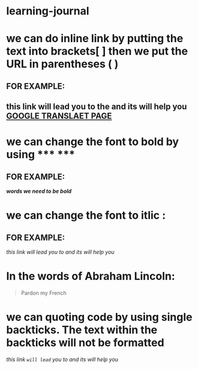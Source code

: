 # learning-journal
#  we can do inline link by putting the text into brackets[ ] then we put the URL in parentheses ( )
## FOR EXAMPLE:
##  this link will lead you to the and its will help you   [GOOGLE TRANSLAET PAGE](https://translate.google.com/)
#  we can change the font to bold by using *** ***
## FOR EXAMPLE: 
***words we need to be bold***
# we can  change the font to itlic :
## FOR EXAMPLE:
 *this link will lead you to and its will help you*	
# In the words of Abraham Lincoln:
> Pardon my French
# we can quoting code by using single backticks. The text within the backticks will not be formatted
 *this link `will lead` you to and its will help you*
